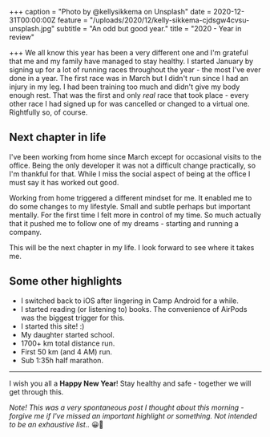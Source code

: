+++
caption = "Photo by @kellysikkema on Unsplash"
date = 2020-12-31T00:00:00Z
feature = "/uploads/2020/12/kelly-sikkema-cjdsgw4cvsu-unsplash.jpg"
subtitle = "An odd but good year."
title = "2020 - Year in review"

+++
We all know this year has been a very different one and I'm grateful that me and my family have managed to stay healthy. I started January by signing up for a lot of running races throughout the year - the most I've ever done in a year. The first race was in March but I didn't run since I had an injury in my leg. I had been training too much and didn't give my body enough rest. That was the first and only _real_ race that took place - every other race I had signed up for was cancelled or changed to a virtual one. Rightfully so, of course.

## Next chapter in life

I've been working from home since March except for occasional visits to the office. Being the only developer it was not a difficult change practically, so I'm thankful for that. While I miss the social aspect of being at the office I must say it has worked out good.

Working from home triggered a different mindset for me. It enabled me to do some changes to my lifestyle. Small and subtle perhaps but important mentally. For the first time I felt more in control of my time. So much actually that it pushed me to follow one of my dreams - starting and running a company.

This will be the next chapter in my life. I look forward to see where it takes me.

## Some other highlights

* I switched back to iOS after lingering in Camp Android for a while.
* I started reading (or listening to) books. The convenience of AirPods was the biggest trigger for this.
* I started this site! :)
* My daughter started school.
* 1700+ km total distance run.
* First 50 km (and 4 AM) run.
* Sub 1:35h half marathon.

***

I wish you all a **Happy New Year**! Stay healthy and safe - together we will get through this.

_Note! This was a very spontaneous post I thought about this morning - forgive me if I've missed an important highlight or something. Not intended to be an exhaustive list.._ 😀🙈